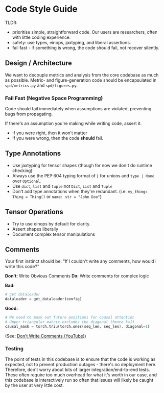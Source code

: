 # Code Style Guide

TLDR:
- prioritise simple, straightforward code. Our users are researchers, often with little coding experience.
- safety: use types, einops, jaxtyping, and liberal assertions.
- fail fast - if something is wrong, the code should fail, not recover silently.


## Design / Architecture

We want to decouple metrics and analysis from the core codebase as much as possible. Metric- and figure-generation code should be encapsulated in `spd/metrics.py` and `spd/figures.py`.

### Fail Fast (Negative Space Programming)
Code should fail immediately when assumptions are violated, preventing bugs from propagating.

If there's an assumption you're making while writing code, assert it.
- If you were right, then it won't matter
- If you were wrong, then the code **should** fail.

## Type Annotations
- Use jaxtyping for tensor shapes (though for now we don't do runtime checking)
- Always use the PEP 604 typing format of `|` for unions and `type | None` over `Optional`.
- Use `dict`, `list` and `tuple` not `Dict`, `List` and `Tuple`
- Don't add type annotations when they're redundant. (i.e. `my_thing: Thing = Thing()` or `name: str = "John Doe"`)

## Tensor Operations
- Try to use einops by default for clarity.
- Assert shapes liberally
- Document complex tensor manipulations

## Comments

Your first instinct should be: "If I couldn't write any comments, how would I write this code?"

**Don't**: Write Obvious Comments
**Do**: Write comments for complex logic

**Bad:**
```python
# get dataloader
dataloader = get_dataloader(config)
```

**Good:**
```python
# We need to mask out future positions for causal attention
# Upper triangular matrix excludes the diagonal (hence k=1)
causal_mask = torch.triu(torch.ones(seq_len, seq_len), diagonal=1)
```

(See: [Don't Write Comments (YouTube)](https://www.youtube.com/watch?v=Bf7vDBBOBUA))


### Testing

The point of tests in this codebase is to ensure that the code is working as expected, not to prevent production outages - there's no deployment here.
Therefore, don't worry about lots of larger integration/end-to-end tests. These often require too much overhead for what it's worth in our case, and
this codebase is interactively run so often that issues will likely be caught by the user at very little cost.
